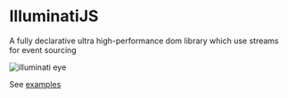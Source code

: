 # IlluminatiJS
A fully declarative ultra high-performance dom library which use streams for event sourcing

![illuminati eye](http://cdn.wallpapersafari.com/3/3/bU3SYK.jpg)

See [examples](tree/master/examples)
